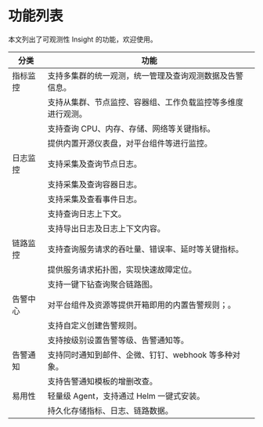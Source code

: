 # 功能列表

本文列出了可观测性 Insight 的功能，欢迎使用。

| 分类   | 功能                             |
| ---- | ------------------------------ |
| 指标监控 | 支持多集群的统一观测，统一管理及查询观测数据及告警信息。   |
|      | 支持从集群、节点监控、容器组、工作负载监控等多维度进行观测。 |
|      | 支持查询 CPU、内存、存储、网络等关键指标。        |
|      | 提供内置开源仪表盘，对平台组件等进行监控。          |
| 日志监控 | 支持采集及查询节点日志。                   |
|      | 支持采集及查询容器日志。                   |
|      | 支持采集及查看事件日志。                   |
|      | 支持查询日志上下文。                     |
|      | 支持导出日志及日志上下文内容。                |
| 链路监控 | 支持查询服务请求的吞吐量、错误率、延时等关键指标。      |
|      | 提供服务请求拓扑图，实现快速故障定位。            |
|      | 支持一键下钻查询聚合链路图。                 |
| 告警中心 | 对平台组件及资源等提供开箱即用的内置告警规则；。       |
|      | 支持自定义创建告警规则。                   |
|      | 支持按级别设置告警等级、告警通知等。             |
| 告警通知 | 支持同时通知到邮件、企微、钉钉、webhook 等多种对象。 |
|      | 支持告警通知模板的增删改查。                 |
| 易用性  | 轻量级 Agent，支持通过 Helm 一键式安装。     |
|      | 持久化存储指标、日志、链路数据。               |